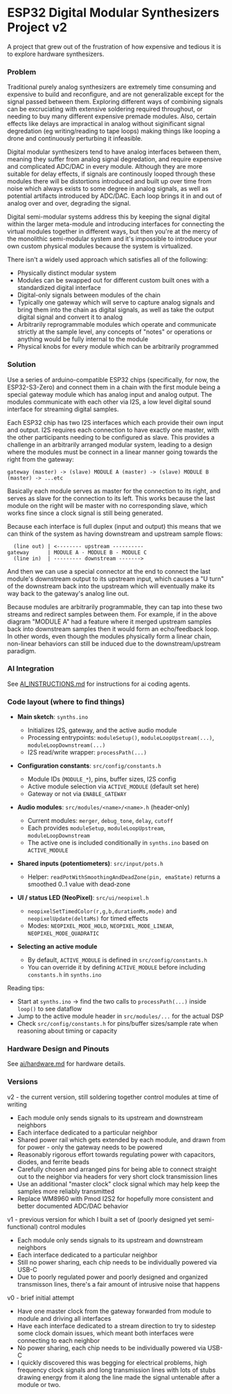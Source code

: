 # ESP32 Digital Modular Synthesizers Project v2

A project that grew out of the frustration of how expensive and tedious it is to explore hardware synthesizers.

### Problem

Traditional purely analog synthesizers are extremely time consuming and expensive to build and reconfigure, and are not generalizable except for
the signal passed between them. Exploring different ways of combining signals can be excruciating with extensive soldering required throughout, or
needing to buy many different expensive premade modules. Also, certain effects like delays are impractical in analog without siginificant signal degredation (eg writing/reading to tape loops) making things like looping a drone and continuously perturbing it infeasible.

Digital modular synthesizers tend to have analog interfaces between them, meaning they suffer from analog signal degredation, and require expensive and complicated ADC/DAC in every module. Although they are more suitable for delay effects, if signals are continously looped through these modules there will be distortions introduced and built up over time from noise which always exists to some degree in analog signals, as well as potential artifacts introduced by ADC/DAC. Each loop brings it in and out of analog over and over, degrading the signal.

Digital semi-modular systems address this by keeping the signal digital within the larger meta-module and introducing interfaces for connecting the virtual modules together in different ways, but then you're at the mercy of the monolithic semi-modular system and it's impossible to introduce your own custom physical modules because the system is virtualized.

There isn't a widely used approach which satisfies all of the following:
* Physically distinct modular system
* Modules can be swapped out for different custom built ones with a standardized digital interface
* Digital-only signals between modules of the chain
* Typically one gateway which will serve to capture analog signals and bring them into the chain as digital signals, as well as take the output digital signal and convert it to analog
* Arbitrarily reprogrammable modules which operate and communicate strictly at the sample level, any concepts of "notes" or operations or anything would be fully internal to the module
* Physical knobs for every module which can be arbitrarily programmed

### Solution

Use a series of arduino-compatible ESP32 chips (specifically, for now, the ESP32-S3-Zero) and connect them in a chain with the first module being a special gateway module which has analog input and analog output. The modules communicate with each other via I2S, a low level digital sound interface for streaming digital samples.

Each ESP32 chip has two I2S interfaces which each provide their own input and output. I2S requires each connection to have exactly one master, with the other participants needing to be configured as slave. This provides a challenge in an arbitrarily arranged modular system, leading to a design where the modules must be connect in a linear manner going towards the right from the gateway:

```
gateway (master) -> (slave) MODULE A (master) -> (slave) MODULE B (master) -> ...etc
```

Basically each module serves as master for the connection to its right, and serves as slave for the connection to its left. This works because the last module on the right will be master with no corresponding slave, which works fine since a clock signal is still being generated.

Because each interface is full duplex (input and output) this means that we can think of the system as having downstream and upstream sample flows:

```
  (line out) | <-------- upstream ----------
gateway      | MODULE A - MODULE B - MODULE C 
  (line in)  | --------- downstream ------->
```

And then we can use a special connector at the end to connect the last module's downstream output to its upstream input, which causes a "U turn" of the downstream back into the upstream which will eventually make its way back to the gateway's analog line out.

Because modules are arbitrarily programmable, they can tap into these two streams and redirect samples between them. For example, if in the above diagram "MODULE A" had a feature where it merged upstream samples back into downstream samples then it would form an echo/feedback loop. In other words, even though the modules physically form a linear chain, non-linear behaviors can still be induced due to the downstream/upstream paradigm.

### AI Integration

See [AI_INSTRUCTIONS.md](./AI_INSTRUCTIONS.md) for instructions for ai coding agents.

### Code layout (where to find things)

- **Main sketch**: `synths.ino`
  - Initializes I2S, gateway, and the active audio module
  - Processing entrypoints: `moduleSetup()`, `moduleLoopUpstream(...)`, `moduleLoopDownstream(...)`
  - I2S read/write wrapper: `processPath(...)`

- **Configuration constants**: `src/config/constants.h`
  - Module IDs (`MODULE_*`), pins, buffer sizes, I2S config
  - Active module selection via `ACTIVE_MODULE` (default set here)
  - Gateway or not via `ENABLE_GATEWAY`

- **Audio modules**: `src/modules/<name>/<name>.h` (header‑only)
  - Current modules: `merger`, `debug_tone`, `delay`, `cutoff`
  - Each provides `moduleSetup`, `moduleLoopUpstream`, `moduleLoopDownstream`
  - The active one is included conditionally in `synths.ino` based on `ACTIVE_MODULE`

- **Shared inputs (potentiometers)**: `src/input/pots.h`
  - Helper: `readPotWithSmoothingAndDeadZone(pin, emaState)` returns a smoothed 0..1 value with dead‑zone

- **UI / status LED (NeoPixel)**: `src/ui/neopixel.h`
  - `neopixelSetTimedColor(r,g,b,durationMs,mode)` and `neopixelUpdate(deltaMs)` for timed effects
  - Modes: `NEOPIXEL_MODE_HOLD`, `NEOPIXEL_MODE_LINEAR`, `NEOPIXEL_MODE_QUADRATIC`

- **Selecting an active module**
  - By default, `ACTIVE_MODULE` is defined in `src/config/constants.h`
  - You can override it by defining `ACTIVE_MODULE` before including `constants.h` in `synths.ino`

Reading tips:
- Start at `synths.ino` → find the two calls to `processPath(...)` inside `loop()` to see dataflow
- Jump to the active module header in `src/modules/...` for the actual DSP
- Check `src/config/constants.h` for pins/buffer sizes/sample rate when reasoning about timing or capacity

### Hardware Design and Pinouts

See [ai/hardware.md](ai/hardware.md) for hardware details.

### Versions

v2 - the current version, still soldering together control modules at time of writing
* Each module only sends signals to its upstream and downstream neighbors
* Each interface dedicated to a particular neighbor
* Shared power rail which gets extended by each module, and drawn from for power - only the gateway needs to be powered
* Reasonably rigorous effort towards regulating power with capacitors, diodes, and ferrite beads
* Carefully chosen and arranged pins for being able to connect straight out to the neighbor via headers for very short clock transmission lines
* Use an additional "master clock" clock signal which may help keep the samples more reliably transmitted
* Replace WM8960 with Pmod I2S2 for hopefully more consistent and better documented ADC/DAC behavior

v1 - previous version for which I built a set of (poorly designed yet semi-functional) control modules
* Each module only sends signals to its upstream and downstream neighbors
* Each interface dedicated to a particular neighbor
* Still no power sharing, each chip needs to be individually powered via USB-C
* Due to poorly regulated power and poorly designed and organized transmisson lines, there's a fair amount of intrusive noise that happens

v0 - brief initial attempt
* Have one master clock from the gateway forwarded from module to module and driving all interfaces
* Have each interface dedicated to a stream direction to try to sidestep some clock domain issues, which meant both interfaces were connecting to each neighbor
* No power sharing, each chip needs to be individually powered via USB-C
* I quickly discovered this was begging for electrical problems, high frequency clock signals and long transmission lines with lots of stubs drawing energy from it along the line made the signal untenable after a module or two.
